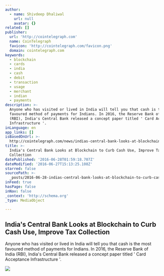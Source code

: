 ```yaml
---
author:
  - name: Shivdeep Dhaliwal
    url: null
    avatar: {}
related: []
publisher:
  url: 'http://cointelegraph.com'
  name: CoinTelegraph
  favicon: 'http://cointelegraph.com/favicon.png'
  domain: cointelegraph.com
keywords:
  - blockchain
  - cards
  - india
  - cash
  - debit
  - transaction
  - usage
  - merchant
  - indian
  - payments
description: >-
  Anyone who has visited or lived in India will tell you that cash is the most
  favoured method of payments for Indians. In 2016, the Reserve Bank of India
  (RBI), India's Central Bank released a concept paper titled ' Card Acceptance
  Infrastructure '.
inLanguage: en
app_links: []
isBasedOnUrl: >-
  http://cointelegraph.com/news/indias-central-bank-looks-at-blockchain-to-curb-cash-use-improve-tax-collection
title: >-
  India's Central Bank Looks at Blockchain to Curb Cash Use, Improve Tax
  Collection
datePublished: '2016-06-28T01:59:18.707Z'
dateModified: '2016-06-27T15:13:25.108Z'
starred: false
sourcePath: >-
  _posts/2016-06-28-indias-central-bank-looks-at-blockchain-to-curb-cash-use-i.md
inFeed: true
hasPage: false
inNav: false
_context: 'http://schema.org'
_type: MediaObject

---
```

<article style=""><h1>India's Central Bank Looks at Blockchain to Curb Cash Use, Improve Tax Collection</h1><p>Anyone who has visited or lived in India will tell you that cash is the most favoured method of payments for Indians. In 2016, the Reserve Bank of India (RBI), India's Central Bank released a concept paper titled ' Card Acceptance Infrastructure '.</p><img src="http://cointelegraph.com/images/725_aHR0cDovL2NvaW50ZWxlZ3JhcGguY29tL3N0b3JhZ2UvdXBsb2Fkcy92aWV3LzBiMzdkZGIyMWQ3N2IzOGJmOGI0OTEyMDI0YzhmN2JiLmpwZw==.jpg" /></article>